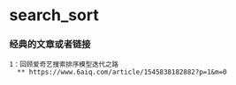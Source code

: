 # search_sort

### 经典的文章或者链接
    1：回顾爱奇艺搜索排序模型迭代之路
      ** https://www.6aiq.com/article/1545838182882?p=1&m=0
